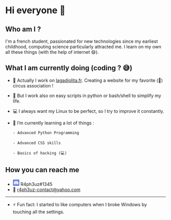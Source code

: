 # Hi everyone 👋

<!-- It's nice to look at this code but look at the code of my other repositories instead 😀 -->

## Who am I ?
  I'm a french student, passionated for new technologies since my earliest childhood, computing science particularly attracted me.
I learn on my own all these things (with the help of internet :smile:).

## What I am currently doing (coding ? 😅)

- 🎪 Actually I work on [lagadjolita.fr](https://lagadjolita.fr). Creating a website for my favorite (💓) circus association !
- 🐍 But I work also on easy scripts in python or bash/shell to simplify my life.
- 💻 I always want my Linux to be perfect, so I try to improve it constantly.
- 🌱 I’m currently learning a lot of things :

      - Advanced Python Programming

      - Advanced CSS skills 
      
      - Basics of hacking (💻)

## How you can reach me
- ![Discord](https://github.com/R4ph3uz/r4ph3uz/blob/main/discord.png) R4ph3uz#1345
- 📧 [r4ph3uz-contact@yahoo.com](mailto:r4ph3uz-contact@yahoo.com)
___
- ⚡ Fun fact: I started to like computers when I broke Windows by touching all the settings.
